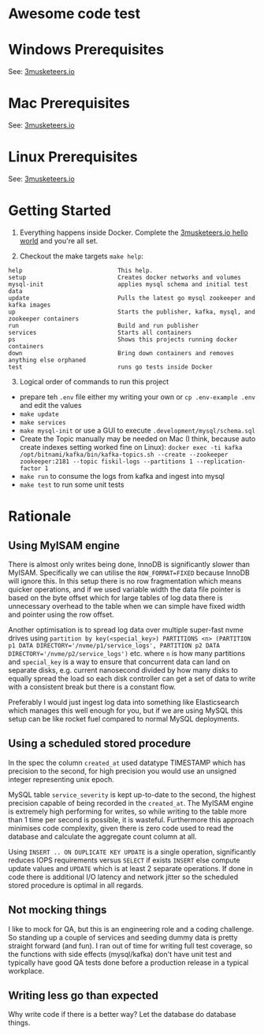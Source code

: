# Awesome code test

# Windows Prerequisites

See: [3musketeers.io](https://3musketeers.io/docs/#prerequisites)

# Mac Prerequisites

See: [3musketeers.io](https://3musketeers.io/docs/#prerequisites)

# Linux Prerequisites

See: [3musketeers.io](https://3musketeers.io/docs/#prerequisites)

# Getting Started

1. Everything happens inside Docker. Complete the [3musketeers.io hello world](https://3musketeers.io/docs/#hello-world) and you're all set.

2. Checkout the make targets `make help`:

```
help                           This help.
setup                          Creates docker networks and volumes
mysql-init                     applies mysql schema and initial test data
update                         Pulls the latest go mysql zookeeper and kafka images
up                             Starts the publisher, kafka, mysql, and zookeeper containers
run                            Build and run publisher
services                       Starts all containers
ps                             Shows this projects running docker containers
down                           Bring down containers and removes anything else orphaned
test                           runs go tests inside Docker
```

3. Logical order of commands to run this project

- prepare teh `.env` file either my writing your own or `cp .env-example .env` and edit the values
- `make update`
- `make services`
- `make mysql-init` or use a GUI to execute `.development/mysql/schema.sql`
- Create the Topic manually may be needed on Mac (I think, because auto create indexes setting worked fine on Linux): `docker exec -ti kafka /opt/bitnami/kafka/bin/kafka-topics.sh --create --zookeeper zookeeper:2181 --topic fiskil-logs --partitions 1 --replication-factor 1`
- `make run` to consume the logs from kafka and ingest into mysql
- `make test` to run some unit tests

# Rationale

## Using MyISAM engine

There is almost only writes being done, InnoDB is significantly slower than MyISAM. Specifically we can utilise the `ROW_FORMAT=FIXED` because InnoDB will ignore this.
In this setup there is no row fragmentation which means quicker operations, and if we used variable width the data file pointer is based on the byte offset which for large tables of log data there is unnecessary overhead to the table when we can simple have fixed width and pointer using the row offset.

Another optimisation is to spread log data over multiple super-fast nvme drives using `partition by key(<special_key>) PARTITIONS <n> (PARTITION p1 DATA DIRECTORY='/nvme/p1/service_logs', PARTITION p2 DATA DIRECTORY='/nvme/p2/service_logs')` etc. where `n` is how many partitions and `special_key` is a way to ensure that concurrent data can land on separate disks, e.g. current nanosecond divided by how many disks to equally spread the load so each disk controller can get a set of data to write with a consistent break but there is a constant flow.

Preferably I would just ingest log data into something like Elasticsearch which manages this well enough for you, but if we are using MySQL this setup can be like rocket fuel compared to normal MySQL deployments.

## Using a scheduled stored procedure

In the spec the column `created_at` used datatype TIMESTAMP which has precision to the second, for high precision you would use an unsigned integer representing unix epoch.

MySQL table `service_severity` is kept up-to-date to the second, the highest precision capable of being recorded in the `created_at`.
The MyISAM engine is extremely high performing for writes, so while writing to the table more than 1 time per second is possible, it is wasteful.
Furthermore this approach minimises code complexity, given there is zero code used to read the database and calculate the aggregate count column at all.

Using `INSERT .. ON DUPLICATE KEY UPDATE` is a single operation, significantly reduces IOPS requirements versus `SELECT` if exists `INSERT` else compute update values and `UPDATE` which is at least 2 separate operations. If done in code there is additional I/O latency and network jitter so the scheduled stored procedure is optimal in all regards.

## Not mocking things

I like to mock for QA, but this is an engineering role and a coding challenge. So standing up a couple of services and seeding dummy data is pretty straight forward (and fun).
I ran out of time for writing full test coverage, so the functions with side effects (mysql/kafka) don't have unit test and typically have good QA tests done before a production release in a typical workplace.

## Writing less go than expected

Why write code if there is a better way? Let the database do database things.
